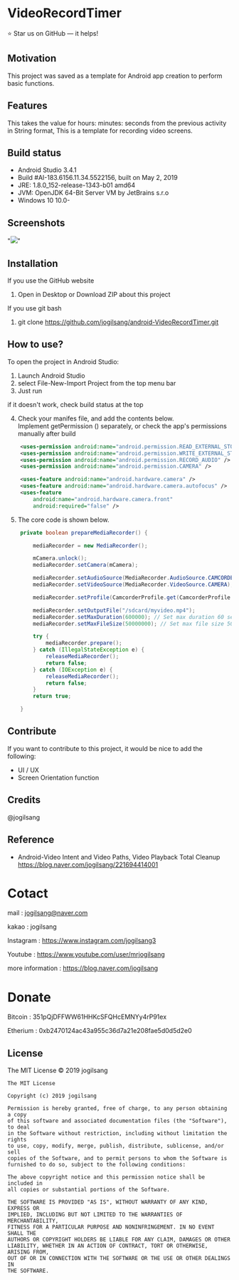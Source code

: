 
# VideoRecordTimer
⭐️ Star us on GitHub — it helps!

## Motivation
This project was saved as a template for Android app creation to perform basic functions.

## Features
This takes the value for hours: minutes: seconds from the previous activity in String format,
This is a template for recording video screens.

## Build status
- Android Studio 3.4.1  
- Build #AI-183.6156.11.34.5522156, built on May 2, 2019  
- JRE: 1.8.0_152-release-1343-b01 amd64  
- JVM: OpenJDK 64-Bit Server VM by JetBrains s.r.o  
- Windows 10 10.0-  

## Screenshots
"![](/intro.jpg)"

## Installation
If you use the GitHub website
1. Open in Desktop or Download ZIP about this project

If you use git bash
1. git clone https://github.com/jogilsang/android-VideoRecordTimer.git

## How to use?
To open the project in Android Studio:  

1. Launch Android Studio   
2. select File-New-Import Project from the top menu bar  
3. Just run  

if it doesn't work, check build status at the top  

4. Check your manifes file, and add the contents below.   
   Implement getPermission () separately, or check the app's permissions manually after build  
```xml
    <uses-permission android:name="android.permission.READ_EXTERNAL_STORAGE"/>
    <uses-permission android:name="android.permission.WRITE_EXTERNAL_STORAGE" />
    <uses-permission android:name="android.permission.RECORD_AUDIO" />
    <uses-permission android:name="android.permission.CAMERA" />

    <uses-feature android:name="android.hardware.camera" />
    <uses-feature android:name="android.hardware.camera.autofocus" />
    <uses-feature
        android:name="android.hardware.camera.front"
        android:required="false" />
```

5. The core code is shown below.  
```java
    private boolean prepareMediaRecorder() {

        mediaRecorder = new MediaRecorder();

        mCamera.unlock();
        mediaRecorder.setCamera(mCamera);

        mediaRecorder.setAudioSource(MediaRecorder.AudioSource.CAMCORDER);
        mediaRecorder.setVideoSource(MediaRecorder.VideoSource.CAMERA);

        mediaRecorder.setProfile(CamcorderProfile.get(CamcorderProfile.QUALITY_720P));

        mediaRecorder.setOutputFile("/sdcard/myvideo.mp4");
        mediaRecorder.setMaxDuration(600000); // Set max duration 60 sec.
        mediaRecorder.setMaxFileSize(50000000); // Set max file size 50M

        try {
            mediaRecorder.prepare();
        } catch (IllegalStateException e) {
            releaseMediaRecorder();
            return false;
        } catch (IOException e) {
            releaseMediaRecorder();
            return false;
        }
        return true;

    }
```

## Contribute
If you want to contribute to this project, it would be nice to add the following:
- UI / UX
- Screen Orientation function

## Credits
@jogilsang

## Reference
- Android-Video Intent and Video Paths, Video Playback Total Cleanup  
https://blog.naver.com/jogilsang/221694414001  

Cotact
=============

mail :
jogilsang@naver.com

kakao :
jogilsang

Instagram :
<https://www.instagram.com/jogilsang3>

Youtube :
<https://www.youtube.com/user/mrjogilsang>

more information : 
<https://blog.naver.com/jogilsang>

Donate
=============
Bitcoin : 351pQjDFFWW61HHKcSFQHcEMNYy4rP91ex

Etherium : 0xb2470124ac43a955c36d7a21e208fae5d0d5d2e0

## License
The MIT License © 2019 jogilsang
```
The MIT License

Copyright (c) 2019 jogilsang

Permission is hereby granted, free of charge, to any person obtaining a copy
of this software and associated documentation files (the "Software"), to deal
in the Software without restriction, including without limitation the rights
to use, copy, modify, merge, publish, distribute, sublicense, and/or sell
copies of the Software, and to permit persons to whom the Software is
furnished to do so, subject to the following conditions:

The above copyright notice and this permission notice shall be included in
all copies or substantial portions of the Software.

THE SOFTWARE IS PROVIDED "AS IS", WITHOUT WARRANTY OF ANY KIND, EXPRESS OR
IMPLIED, INCLUDING BUT NOT LIMITED TO THE WARRANTIES OF MERCHANTABILITY,
FITNESS FOR A PARTICULAR PURPOSE AND NONINFRINGEMENT. IN NO EVENT SHALL THE
AUTHORS OR COPYRIGHT HOLDERS BE LIABLE FOR ANY CLAIM, DAMAGES OR OTHER
LIABILITY, WHETHER IN AN ACTION OF CONTRACT, TORT OR OTHERWISE, ARISING FROM,
OUT OF OR IN CONNECTION WITH THE SOFTWARE OR THE USE OR OTHER DEALINGS IN
THE SOFTWARE.
```
